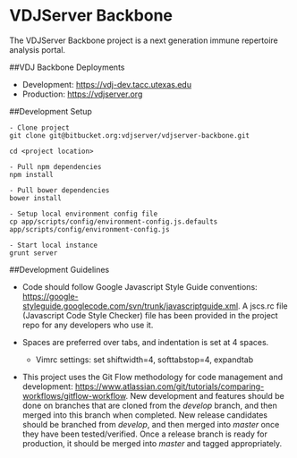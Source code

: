 VDJServer Backbone
===================

The VDJServer Backbone project is a next generation immune repertoire analysis portal.

##VDJ Backbone Deployments

 * Development: <https://vdj-dev.tacc.utexas.edu>
 * Production: <https://vdjserver.org>


##Development Setup
```
- Clone project
git clone git@bitbucket.org:vdjserver/vdjserver-backbone.git

cd <project location>

- Pull npm dependencies
npm install

- Pull bower dependencies
bower install

- Setup local environment config file
cp app/scripts/config/environment-config.js.defaults app/scripts/config/environment-config.js

- Start local instance
grunt server
```

##Development Guidelines

 * Code should follow Google Javascript Style Guide conventions: <https://google-styleguide.googlecode.com/svn/trunk/javascriptguide.xml>. A jscs.rc file (Javascript Code Style Checker) file has been provided in the project repo for any developers who use it.


 * Spaces are preferred over tabs, and indentation is set at 4 spaces.  
   *  Vimrc settings: set shiftwidth=4, softtabstop=4, expandtab


 * This project uses the Git Flow methodology for code management and development: <https://www.atlassian.com/git/tutorials/comparing-workflows/gitflow-workflow>. New development and features should be done on branches that are cloned from the *develop* branch, and then merged into this branch when completed. New release candidates should be branched from *develop*, and then merged into *master* once they have been tested/verified. Once a release branch is ready for production, it should be merged into *master* and tagged appropriately.
